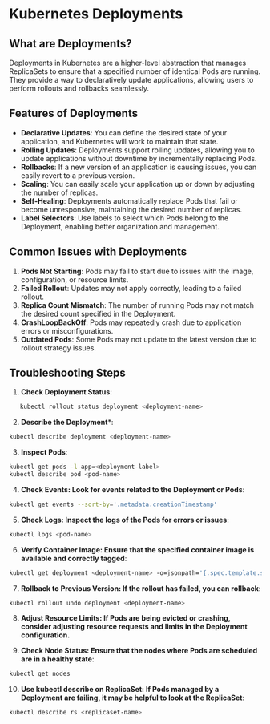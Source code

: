# Kubernetes Deployments

## What are Deployments?
Deployments in Kubernetes are a higher-level abstraction that manages ReplicaSets to ensure that a specified number of identical Pods are running. They provide a way to declaratively update applications, allowing users to perform rollouts and rollbacks seamlessly.

## Features of Deployments
- **Declarative Updates**: You can define the desired state of your application, and Kubernetes will work to maintain that state.
- **Rolling Updates**: Deployments support rolling updates, allowing you to update applications without downtime by incrementally replacing Pods.
- **Rollbacks**: If a new version of an application is causing issues, you can easily revert to a previous version.
- **Scaling**: You can easily scale your application up or down by adjusting the number of replicas.
- **Self-Healing**: Deployments automatically replace Pods that fail or become unresponsive, maintaining the desired number of replicas.
- **Label Selectors**: Use labels to select which Pods belong to the Deployment, enabling better organization and management.

## Common Issues with Deployments
1. **Pods Not Starting**: Pods may fail to start due to issues with the image, configuration, or resource limits.
2. **Failed Rollout**: Updates may not apply correctly, leading to a failed rollout.
3. **Replica Count Mismatch**: The number of running Pods may not match the desired count specified in the Deployment.
4. **CrashLoopBackOff**: Pods may repeatedly crash due to application errors or misconfigurations.
5. **Outdated Pods**: Some Pods may not update to the latest version due to rollout strategy issues.

## Troubleshooting Steps
1. **Check Deployment Status**:
```bash
   kubectl rollout status deployment <deployment-name>
```
2. **Describe the Deployment***:
```bash
kubectl describe deployment <deployment-name>
```
3. **Inspect Pods**:
```bash
kubectl get pods -l app=<deployment-label>
kubectl describe pod <pod-name>
```
4. **Check Events: Look for events related to the Deployment or Pods**:
```bash
kubectl get events --sort-by='.metadata.creationTimestamp'
```
5. **Check Logs: Inspect the logs of the Pods for errors or issues**:
```bash
kubectl logs <pod-name>
```
6. **Verify Container Image: Ensure that the specified container image is available and correctly tagged**:
```bash
kubectl get deployment <deployment-name> -o=jsonpath='{.spec.template.spec.containers[*].image}'
```
7. **Rollback to Previous Version: If the rollout has failed, you can rollback**:
```bash
kubectl rollout undo deployment <deployment-name>
```
8. **Adjust Resource Limits: If Pods are being evicted or crashing, consider adjusting resource requests and limits in the Deployment configuration.**

9. **Check Node Status: Ensure that the nodes where Pods are scheduled are in a healthy state**:
```bash
kubectl get nodes
```
10. **Use kubectl describe on ReplicaSet: If Pods managed by a Deployment are failing, it may be helpful to look at the ReplicaSet**:
```bash
kubectl describe rs <replicaset-name>
```
